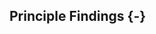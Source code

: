 ## Principle Findings {-}

<!-- These must correspond to the findings discussed in the results section -->
